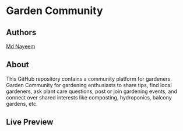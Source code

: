 # Garden Community

## Authors

 [Md Nayeem](https://www.github.com/usernayeem)

## About

This GitHub repository contains a community platform for gardeners. Garden Community for gardening enthusiasts to share tips, find local gardeners, ask plant care questions, post or join gardening events, and connect over shared interests like composting, hydroponics, balcony gardens, etc.

## Live Preview



